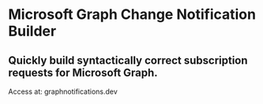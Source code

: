 # Microsoft Graph Change Notification Builder
## Quickly build syntactically correct subscription requests for Microsoft Graph.

Access at: graphnotifications.dev


